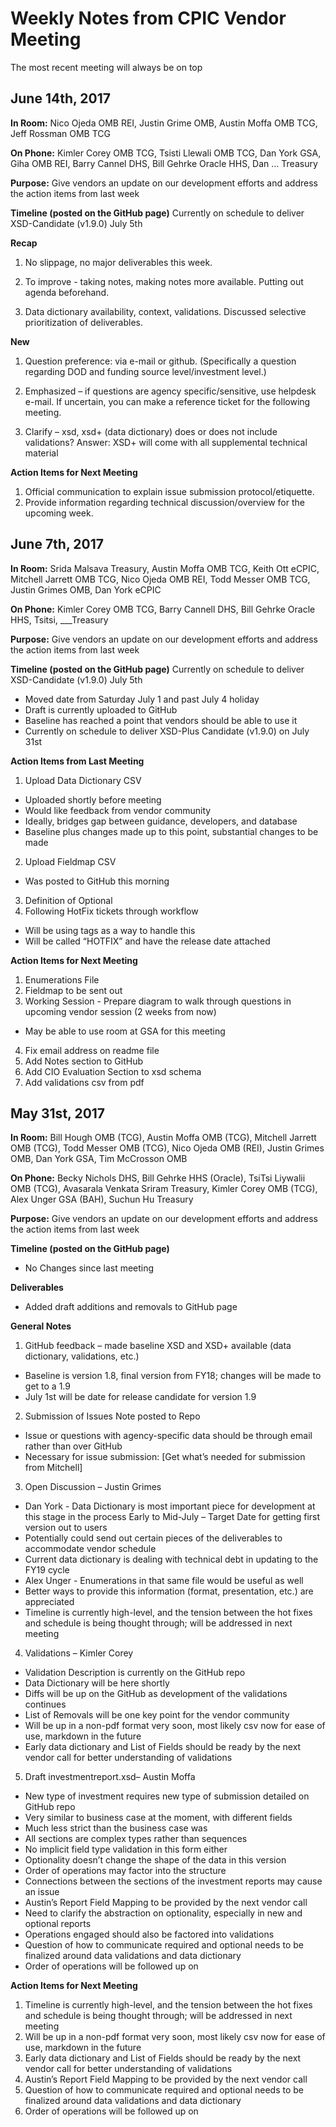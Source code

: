 # Weekly Notes from CPIC Vendor Meeting
The most recent meeting will always be on top


## June 14th, 2017

**In Room:** Nico Ojeda OMB REI, Justin Grime OMB, Austin Moffa OMB TCG, Jeff Rossman OMB TCG

**On Phone:** Kimler Corey OMB TCG, Tsisti Llewali OMB TCG, Dan York GSA, Giha OMB REI, Barry Cannel DHS, Bill Gehrke Oracle HHS, Dan … Treasury

**Purpose:** Give vendors an update on our development efforts and address the action items from last week

**Timeline (posted on the GitHub page)**
Currently on schedule to deliver XSD-Candidate (v1.9.0) July 5th 

**Recap**
1.	No slippage, no major deliverables this week.

2.	To improve - taking notes, making notes more available. Putting out agenda beforehand.

3.	Data dictionary availability, context, validations. Discussed selective prioritization of deliverables.

**New**
1.	Question preference: via e-mail or github. (Specifically a question regarding DOD and funding source level/investment level.)

2.	Emphasized – if questions are agency specific/sensitive, use helpdesk e-mail. If uncertain, you can make a reference ticket for the following meeting.

3.	Clarify – xsd, xsd+ (data dictionary) does or does not include validations? Answer: XSD+ will come with all supplemental technical material


**Action Items for Next Meeting**
1.	Official communication to explain issue submission protocol/etiquette. 
2.	Provide information regarding technical discussion/overview for the upcoming week.





## June 7th, 2017

**In Room:** Srida Malsava Treasury, Austin Moffa OMB TCG, Keith Ott eCPIC, Mitchell Jarrett OMB TCG, Nico Ojeda OMB REI, Todd Messer OMB TCG, Justin Grimes OMB, Dan York eCPIC

**On Phone:** Kimler Corey OMB TCG, Barry Cannell DHS, Bill Gehrke Oracle HHS, Tsitsi, ___Treasury

**Purpose:** Give vendors an update on our development efforts and address the action items from last week

**Timeline (posted on the GitHub page)**
Currently on schedule to deliver XSD-Candidate (v1.9.0) July 5th 
 * Moved date from Saturday July 1 and past July 4 holiday
 * Draft is currently uploaded to GitHub
 * Baseline has reached a point that vendors should be able to use it
 * Currently on schedule to deliver XSD-Plus Candidate (v1.9.0) on July 31st 

**Action Items from Last Meeting**
1.	Upload Data Dictionary CSV
 * Uploaded shortly before meeting
 * Would like feedback from vendor community
 * Ideally, bridges gap between guidance, developers, and database
 * Baseline plus changes made up to this point, substantial changes to be made

2.	Upload Fieldmap CSV
 * Was posted to GitHub this morning
3.	Definition of Optional
4.	Following HotFix tickets through workflow
 * Will be using tags as a way to handle this
 * Will be called “HOTFIX” and have the release date attached

**Action Items for Next Meeting**
1.	Enumerations File 
2.	Fieldmap to be sent out
3.	Working Session - Prepare diagram to walk through questions in upcoming vendor session (2 weeks from now)
 * May be able to use room at GSA for this meeting
4.	Fix email address on readme file
5.	Add Notes section to GitHub
6.	Add CIO Evaluation Section to xsd schema
7.	Add validations csv from pdf




## May 31st, 2017 

**In Room:** Bill Hough OMB (TCG), Austin Moffa OMB (TCG), Mitchell Jarrett OMB (TCG), Todd Messer OMB (TCG), Nico Ojeda OMB (REI), Justin Grimes OMB, Dan York GSA, Tim McCrosson OMB

**On Phone:** Becky Nichols DHS, Bill Gehrke HHS (Oracle), TsiTsi Liywalii OMB (TCG), Avasarala Venkata Sriram Treasury, Kimler Corey OMB (TCG), Alex Unger GSA (BAH), Suchun Hu Treasury

**Purpose:** Give vendors an update on our development efforts and address the action items from last week

**Timeline (posted on the GitHub page)**
 * No Changes since last meeting

**Deliverables**
 * Added draft additions and removals to GitHub page

**General Notes**
1.	GitHub feedback – made baseline XSD and XSD+ available (data dictionary, validations, etc.)
 * Baseline is version 1.8, final version from FY18; changes will be made to get to a 1.9
 * July 1st will be date for release candidate for version 1.9

2.	Submission of Issues Note posted to Repo
 * Issue or questions with agency-specific data should be through email rather than over GitHub
 * Necessary for issue submission: [Get what’s needed for submission from Mitchell]

3.	Open Discussion – Justin Grimes
 * Dan York - Data Dictionary is most important piece for development at this stage in the process
        Early to Mid-July – Target Date for getting first version out to users
 * Potentially could send out certain pieces of the deliverables to accommodate vendor schedule
 * Current data dictionary is dealing with technical debt in updating to the FY19 cycle
 * Alex Unger - Enumerations in that same file would be useful as well 
 * Better ways to provide this information (format, presentation, etc.) are appreciated
 * Timeline is currently high-level, and the tension between the hot fixes and schedule is being thought through; will be addressed in next meeting
 
4.	Validations – Kimler Corey
 * Validation Description is currently on the GitHub repo
 * Data Dictionary will be here shortly
 * Diffs will be up on the GitHub as development of the validations continues
 * List of Removals will be one key point for the vendor community
 * Will be up in a non-pdf format very soon, most likely csv now for ease of use, markdown in the future
 * Early data dictionary and List of Fields should be ready by the next vendor call for better understanding of validations

5.	Draft investmentreport.xsd– Austin Moffa
 * New type of investment requires new type of submission detailed on GitHub repo
 * Very similar to business case at the moment, with different fields
 * Much less strict than the business case was
 * All sections are complex types rather than sequences
 * No implicit field type validation in this form either
 * Optionality doesn’t change the shape of the data in this version
 * Order of operations may factor into the structure
 * Connections between the sections of the investment reports may cause an issue
 * Austin’s Report Field Mapping to be provided by the next vendor call
 * Need to clarify the abstraction on optionality, especially in new and optional reports
 * Operations engaged should also be factored into validations
 * Question of how to communicate required and optional needs to be finalized around data validations and data dictionary
 * Order of operations will be followed up on
 

**Action Items for Next Meeting**
1.	Timeline is currently high-level, and the tension between the hot fixes and schedule is being thought through; will be addressed in next meeting
2.	Will be up in a non-pdf format very soon, most likely csv now for ease of use, markdown in the future
3.	Early data dictionary and List of Fields should be ready by the next vendor call for better understanding of validations
4.	Austin’s Report Field Mapping to be provided by the next vendor call
5.	Question of how to communicate required and optional needs to be finalized around data validations and data dictionary
6.	Order of operations will be followed up on



